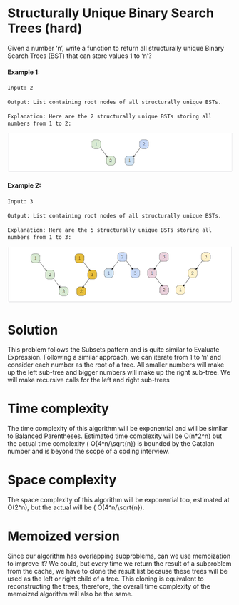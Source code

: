 # Structurally Unique Binary Search Trees (hard) 
Given a number ‘n’, write a function to return all structurally unique Binary Search Trees (BST) that can store values 1 to ‘n’?

#### Example 1:
```
Input: 2

Output: List containing root nodes of all structurally unique BSTs.

Explanation: Here are the 2 structurally unique BSTs storing all numbers from 1 to 2:
```
![alt text][logo]

[logo]: https://github.com/kai-ion/Grokking-the-coding-Interview/blob/main/10.%20Pattern%20Subsets/8.%20Structurally%20Unique%20Binary%20Search%20Trees%20(hard)/Example1.PNG "Example"

#### Example 2:
```
Input: 3

Output: List containing root nodes of all structurally unique BSTs.

Explanation: Here are the 5 structurally unique BSTs storing all numbers from 1 to 3:
```
![alt text][logo2]

[logo2]: https://github.com/kai-ion/Grokking-the-coding-Interview/blob/main/10.%20Pattern%20Subsets/8.%20Structurally%20Unique%20Binary%20Search%20Trees%20(hard)/Example2.PNG "Example"

# Solution 
This problem follows the Subsets pattern and is quite similar to Evaluate Expression. Following a similar approach, we can iterate from 1 to ‘n’ and consider each number as the root of a tree. All smaller numbers will make up the left sub-tree and bigger numbers will make up the right sub-tree. We will make recursive calls for the left and right sub-trees

# Time complexity 
The time complexity of this algorithm will be exponential and will be similar to Balanced Parentheses. Estimated time complexity will be O(n*2^n) but the actual time complexity ( O(4^n/\sqrt{n}) is bounded by the Catalan number and is beyond the scope of a coding interview. 

# Space complexity 
The space complexity of this algorithm will be exponential too, estimated at O(2^n), but the actual will be ( O(4^n/\sqrt{n}).

# Memoized version 
Since our algorithm has overlapping subproblems, can we use memoization to improve it? We could, but every time we return the result of a subproblem from the cache, we have to clone the result list because these trees will be used as the left or right child of a tree. This cloning is equivalent to reconstructing the trees, therefore, the overall time complexity of the memoized algorithm will also be the same.
